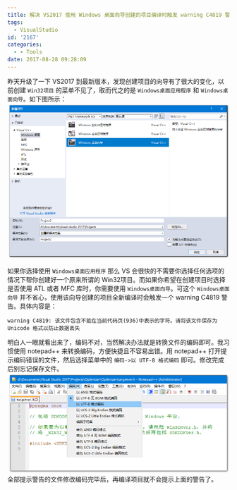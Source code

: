 ```yaml
---
title: 解决 VS2017 使用 Windows 桌面向导创建的项目编译时触发 warning C4819 警告
tags:
  - VisualStudio
id: '2167'
categories:
  - - Tools
date: 2017-08-28 09:28:09
---
```


昨天升级了一下 VS2017 到最新版本，发现创建项目的向导有了很大的变化，以前创建 `Win32项目` 的菜单不见了，取而代之的是 `Windows桌面应用程序` 和 `Windows桌面向导`。如下图所示： [![](/images/2017/08/2017-08-28_092258.png)](/images/2017/08/2017-08-28_092258.png)
<!-- more -->
如果你选择使用 `Windows桌面应用程序` 那么 VS 会很快的不需要你选择任何选项的情况下帮你创建好一个原来所谓的 Win32项目。而如果你希望在创建项目时选择是否使用 ATL 或者 MFC 库时，你需要使用 `Windows桌面向导`。可这个 `Windows桌面向导` 并不省心，使用该向导创建的项目全新编译时会触发一个 warning C4819 警告。具体内容是：

```
warning C4819: 该文件包含不能在当前代码页(936)中表示的字符。请将该文件保存为 Unicode 格式以防止数据丢失
```

明白人一眼就看出来了，编码不对，当然解决办法就是转换文件的编码即可。我习惯使用 notepad++ 来转换编码，方便快捷且不容易出错。用 notepad++ 打开提示编码错误的文件，然后选择菜单中的 `编码->以 UTF-8 格式编码` 即可。修改完成后别忘记保存文件。 [![](/images/2017/08/2017-08-28_092652.png)](/images/2017/08/2017-08-28_092652.png) 全部提示警告的文件修改编码完毕后，再编译项目就不会提示上面的警告了。